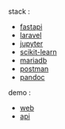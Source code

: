 stack :
+ [fastapi](https://github.com/tiangolo/fastapi)
+ [laravel](https://github.com/laravel/laravel)
+ [jupyter](https://github.com/jupyter/notebook)
+ [scikit-learn](https://github.com/scikit-learn/scikit-learn)
+ [mariadb](https://github.com/mariadb)
+ [postman](https://github.com/postmanlabs)
+ [pandoc](https://github.com/jgm/pandoc)

demo :
+ [web](https://sera5.id/internal/project/kelulusan)
+ [api](https://kelulusan-randomforest.herokuapp.com/)
